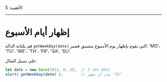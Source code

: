الأهمية: 5

---

# إظهار أيام الأسبوع

قم بكتابة الدالة `getWeekDay(date)` التي تقوم بإظهار يوم الأسبوع بتنسيق قصير: 'MO'، 'TU'، 'WE'، 'TH'، 'FR'، 'SA'، 'SU'.

على سبيل المثال:

```js no-beautify
let date = new Date(2012, 0, 3);  // 3 Jan 2012
alert( getWeekDay(date) );        // يجب أن يظهر "TU"
```
